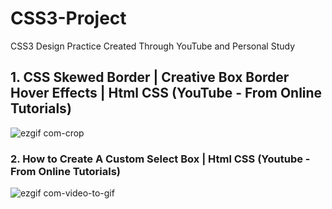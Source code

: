 # CSS3-Project
CSS3 Design Practice Created Through YouTube and Personal Study



## 1. CSS Skewed Border | Creative Box Border Hover Effects | Html CSS (YouTube - From Online Tutorials)

![ezgif com-crop](https://user-images.githubusercontent.com/38130934/54880542-d7875480-4e88-11e9-917d-d8e9bc065af9.gif)



### 2. How to Create A Custom Select Box | Html CSS (Youtube - From Online Tutorials)

![ezgif com-video-to-gif](https://user-images.githubusercontent.com/38130934/54901692-9b9ccf80-4f1a-11e9-8061-d9959326c993.gif)